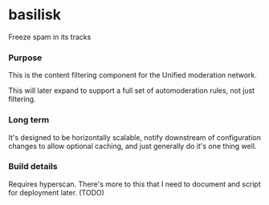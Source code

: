# basilisk
Freeze spam in its tracks


### Purpose

This is the content filtering component for the Unified moderation network.

This will later expand to support a full set of automoderation rules, not just filtering.


### Long term

It's designed to be horizontally scalable,
notify downstream of configuration changes to allow optional caching,
and just generally do it's one thing well.

### Build details

Requires hyperscan.
There's more to this that I need to document and script for deployment later. (TODO)
